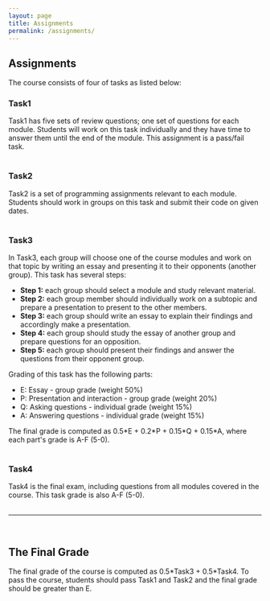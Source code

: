 ```yaml
---
layout: page
title: Assignments
permalink: /assignments/
---
```


<h2>Assignments</h2>

<p align="justify">
The course consists of four of tasks as listed below:
<br>
<h3>Task1</h3>
Task1 has five sets of review questions; one set of questions for each module. Students will work on this task individually and they have time to answer them until the end of the module. This assignment is a pass/fail task.<br>
<br>
<h3>Task2</h3>
Task2 is a set of programming assignments relevant to each module. Students should work in groups on this task and submit their code on given dates.<br>
<br>
<h3>Task3</h3>
In Task3, each group will choose one of the course modules and work on that topic by writing an essay and presenting it to their opponents (another group). This task has several steps:
<ul>
<li><b>Step 1:</b> each group should select a module and study relevant material.</li>
<li><b>Step 2:</b> each group member should individually work on a subtopic and prepare a presentation to present to the other members.</li>
<li><b>Step 3:</b> each group should write an essay to explain their findings and accordingly make a presentation.</li>
<li><b>Step 4:</b> each group should study the essay of another group and prepare questions for an opposition.</li>
<li><b>Step 5:</b> each group should present their findings and answer the questions from their opponent group.</li>
</ul>
Grading of this task has the following parts:
<ul>
<li>E: Essay - group grade (weight 50%)</li>
<li>P: Presentation and interaction - group grade (weight 20%)</li>
<li>Q: Asking questions - individual grade (weight 15%)</li>
<li>A: Answering questions - individual grade (weight 15%)</li>
</ul>
The final grade is computed as 0.5*E + 0.2*P + 0.15*Q + 0.15*A, where each part's grade is A-F (5-0).
<br><br>
<h3>Task4</h3>
Task4 is the final exam, including questions from all modules covered in the course. This task grade is also A-F (5-0).
<br>
<br>
<hr>
<br>
<h2>The Final Grade</h2>
The final grade of the course is computed as 0.5*Task3 + 0.5*Task4. To pass the course, students should pass Task1 and Task2 and the final grade should be greater than E. 
